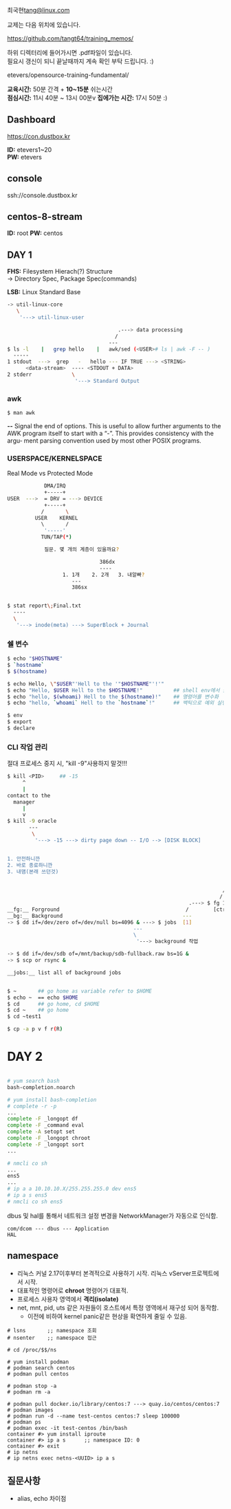 

최국현<tang@linux.com>


교제는 다음 위치에 있습니다.

https://github.com/tangt64/training_memos/

하위 디렉터리에 들어가시면 .pdf파일이 있습니다. <br/>
필요시 갱신이 되니 끝날때까지 계속 확인 부탁 드립니다. :)

etevers/opensource-training-fundamental/

__교육시간:__ 50분 간격 + __10~15분__ 쉬는시간<br/>
__점심시간:__ 11시 40분 ~ 13시 00분v
__집에가는 시간:__ 17시 50분 :)<br/>

__Dashboard__
---
https://con.dustbox.kr

__ID:__ etevers1~20<br/>
__PW:__ etevers<br/>

__console__
---
ssh://console.dustbox.kr

__centos-8-stream__
---
__ID:__ root
__PW:__ centos


## DAY 1


__FHS:__ Filesystem Hierach(?) Structure<br/>
-> Directory Spec, Package Spec(commands)

__LSB:__ Linux Standard Base
```bash
-> util-linux-core
   \
    '---> util-linux-user
```


```bash
                                    .---> data processing 
                                   /
                                 ---
$ ls -l    |   grep hello    |   awk/sed (<USER># ls | awk -F -- ) 
  -----
1 stdout  --->  grep   -   hello --- IF TRUE ---> <STRING>
      <data-stream>  ---- <STDOUT + DATA>
2 stderr             \
                      '---> Standard Output
``` 


### awk

```bash
$ man awk
```
__--__     Signal the end of options. This is useful to allow further arguments to the AWK
      program itself to start with a “-”.  This provides consistency with  the  argu‐
      ment parsing convention used by most other POSIX programs.


### USERSPACE/KERNELSPACE

Real Mode vs Protected Mode

```bash
            DMA/IRQ
            +-----+ 
USER  --->  = DRV = ---> DEVICE
            +-----+
           /       \
         USER    KERNEL
           \       /
            '-----'
           TUN/TAP(*)

            질문. 몇 개의 계층이 있을까요?

                              386dx
                              ----
                  1. 1개    2. 2개   3. 내알빠? 
                     ---
                     386sx
```                     


```bash

$ stat report\;Final.txt
  ----
  \
   '---> inode(meta) ---> SuperBlock + Journal


```


### 쉘 변수

```bash
$ echo "$HOSTNAME"
$ `hostname`
$ $(hostname)

$ echo Hello, \"$USER"'Hell to the '"$HOSTNAME"'!'"
$ echo "Hello, $USER Hell to the $HOSTNAME!"          ## shell env에서 불러옴
$ echo "hello, $(whoami) Hell to the $(hostname)!"    ## 명령어를 변수화
$ echo "hello, `whoami` Hell to the `hostname`!"      ## 백틱으로 예외 실행

$ env
$ export
$ declare

```

### CLI 작업 관리

절대 프로세스 중지 시, "kill -9"사용하지 말것!!!
```bash
$ kill <PID>     ## -15 
     ^
     |
contact to the 
  manager
     |
     v
$ kill -9 oracle
       ---
        \
         '---> -15 ---> dirty page down -- I/O --> [DISK BLOCK]


1. 안전하니깐 
2. 바로 종료하니깐
3. 내맴(본래 쓰던것)
```


```bash                                                              
                                                                       .---> [signal_key]
                                                                      /      [ctrl + c, kill -9 ]
                                                                     /           
                                                           .---> $ fg 1 [signal key] 
__fg:__ Forground                                         /        [ctrl + z]
__bg:__ Background                                       ---            \
-> $ dd if=/dev/zero of=/dev/null bs=4096 & ---> $ jobs  [1]             '--- [stop] ---> $ bg 
                                         ---
                                         \
                                          '---> background 작업

-> $ dd if=/dev/sdb of=/mnt/backup/sdb-fullback.raw bs=1G &
-> $ scp or rsync & 

__jobs:__ list all of background jobs
```


```bash

$ ~       ## go home as variable refer to $HOME
$ echo ~  == echo $HOME
$ cd      ## go home, cd $HOME
$ cd ~    ## go home
$ cd ~test1
```



```bash
$ cp -a p v f r(R) 

```



# DAY 2

```bash

# yum search bash
bash-completion.noarch

# yum install bash-completion
# complete -r -p
...
complete -F _longopt df
complete -F _command eval
complete -A setopt set
complete -F _longopt chroot
complete -F _longopt sort
...

# nmcli co sh 
...
ens5
...
# ip a a 10.10.10.X/255.255.255.0 dev ens5 
# ip a s ens5
# nmcli co sh ens5
```

dbus 및 hal를 통해서 네트워크 설정 변경을 NetworkManager가 자동으로 인식함.

```
com/dcom --- dbus --- Application
HAL
```


## namespace


* 리눅스 커널 2.17이후부터 본격적으로 사용하기 시작. 리눅스 vServer프로젝트에서 시작.
* 대표적인 명령어로 __chroot__ 명령어가 대표적.
* 프로세스 사용자 영역에서 __격리(isolate)__
* net, mnt, pid, uts 같은 자원들이 호스트에서 특정 영역에서 재구성 되어 동작함.
  - 이전에 비하여 kernel panic같은 현상을 확연하게 줄일 수 있음. 

```
# lsns       ;; namespace 조회
# nsenter    ;; namespace 접근

# cd /proc/$$/ns

# yum install podman
# podman search centos 
# podman pull centos

# podman stop -a
# podman rm -a

# podman pull docker.io/library/centos:7 ---> quay.io/centos/centos:7
# podman images
# podman run -d --name test-centos centos:7 sleep 100000
# podman ps 
# podman exec -it test-centos /bin/bash
container #> yum install iproute
container #> ip a s      ;; namespace ID: 0
container #> exit
# ip netns
# ip netns exec netns-<UUID> ip a s
```





























## 질문사항

- alias, echo 차이점





















